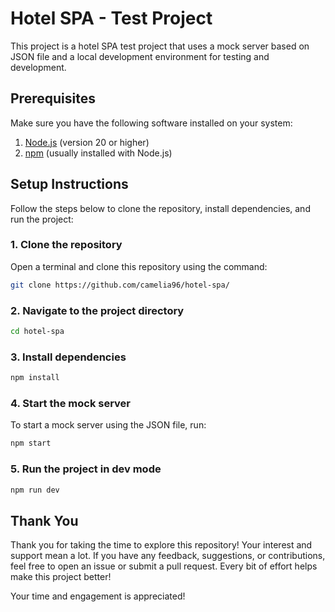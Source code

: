# Hotel SPA - Test Project

This project is a hotel SPA test project that uses a mock server based on JSON file and a local development environment for testing and development.

## Prerequisites

Make sure you have the following software installed on your system:

1. [Node.js](https://nodejs.org/) (version 20 or higher)
2. [npm](https://www.npmjs.com/) (usually installed with Node.js)

## Setup Instructions

Follow the steps below to clone the repository, install dependencies, and run the project:

### 1. Clone the repository

Open a terminal and clone this repository using the command:

```bash
git clone https://github.com/camelia96/hotel-spa/
```

### 2. Navigate to the project directory
```bash
cd hotel-spa
```


### 3. Install dependencies
```bash
npm install
```


### 4. Start the mock server
To start a mock server using the JSON file, run:
```bash
npm start
```


### 5. Run the project in dev mode
```bash
npm run dev
```


## Thank You

Thank you for taking the time to explore this repository! Your interest and support mean a lot. If you have any feedback, suggestions, or contributions, feel free to open an issue or submit a pull request. Every bit of effort helps make this project better!

Your time and engagement is appreciated!
